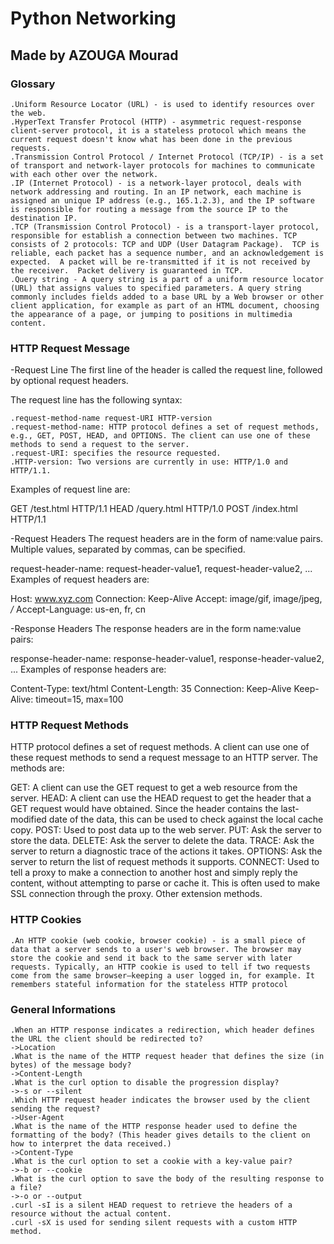 # Python Networking
## Made by AZOUGA Mourad

### Glossary
	.Uniform Resource Locator (URL) - is used to identify resources over the web.
	.HyperText Transfer Protocol (HTTP) - asymmetric request-response client-server protocol, it is a stateless protocol which means the current request doesn't know what has been done in the previous requests.
	.Transmission Control Protocol / Internet Protocol (TCP/IP) - is a set of transport and network-layer protocols for machines to communicate with each other over the network.
	.IP (Internet Protocol) - is a network-layer protocol, deals with network addressing and routing. In an IP network, each machine is assigned an unique IP address (e.g., 165.1.2.3), and the IP software is responsible for routing a message from the source IP to the destination IP.
	.TCP (Transmission Control Protocol) - is a transport-layer protocol, responsible for establish a connection between two machines. TCP consists of 2 protocols: TCP and UDP (User Datagram Package).  TCP is reliable, each packet has a sequence number, and an acknowledgement is expected.  A packet will be re-transmitted if it is not received by the receiver.  Packet delivery is guaranteed in TCP.
	.Query string - A query string is a part of a uniform resource locator (URL) that assigns values to specified parameters. A query string commonly includes fields added to a base URL by a Web browser or other client application, for example as part of an HTML document, choosing the appearance of a page, or jumping to positions in multimedia content.

### HTTP Request Message

-Request Line
The first line of the header is called the request line, followed by optional request headers.

The request line has the following syntax:

	.request-method-name request-URI HTTP-version
	.request-method-name: HTTP protocol defines a set of request methods, e.g., GET, POST, HEAD, and OPTIONS. The client can use one of these methods to send a request to the server.
	.request-URI: specifies the resource requested.
	.HTTP-version: Two versions are currently in use: HTTP/1.0 and HTTP/1.1.
Examples of request line are:

GET /test.html HTTP/1.1
HEAD /query.html HTTP/1.0
POST /index.html HTTP/1.1

-Request Headers
The request headers are in the form of name:value pairs. Multiple values, separated by commas, can be specified.

request-header-name: request-header-value1, request-header-value2, ...
Examples of request headers are:

Host: www.xyz.com
Connection: Keep-Alive
Accept: image/gif, image/jpeg, */*
Accept-Language: us-en, fr, cn

-Response Headers
The response headers are in the form name:value pairs:

response-header-name: response-header-value1, response-header-value2, ...
Examples of response headers are:

Content-Type: text/html
Content-Length: 35
Connection: Keep-Alive
Keep-Alive: timeout=15, max=100

### HTTP Request Methods
HTTP protocol defines a set of request methods. A client can use one of these request methods to send a request message to an HTTP server. The methods are:

GET: A client can use the GET request to get a web resource from the server.
HEAD: A client can use the HEAD request to get the header that a GET request would have obtained. Since the header contains the last-modified date of the data, this can be used to check against the local cache copy.
POST: Used to post data up to the web server.
PUT: Ask the server to store the data.
DELETE: Ask the server to delete the data.
TRACE: Ask the server to return a diagnostic trace of the actions it takes.
OPTIONS: Ask the server to return the list of request methods it supports.
CONNECT: Used to tell a proxy to make a connection to another host and simply reply the content, without attempting to parse or cache it. This is often used to make SSL connection through the proxy.
Other extension methods.

### HTTP Cookies
	.An HTTP cookie (web cookie, browser cookie) - is a small piece of data that a server sends to a user's web browser. The browser may store the cookie and send it back to the same server with later requests. Typically, an HTTP cookie is used to tell if two requests come from the same browser—keeping a user logged in, for example. It remembers stateful information for the stateless HTTP protocol

### General Informations
	.When an HTTP response indicates a redirection, which header defines the URL the client should be redirected to? 
	->Location
	.What is the name of the HTTP request header that defines the size (in bytes) of the message body?
	->Content-Length
	.What is the curl option to disable the progression display?
	->-s or --silent
	.Which HTTP request header indicates the browser used by the client sending the request?
	->User-Agent
	.What is the name of the HTTP response header used to define the formatting of the body? (This header gives details to the client on how to interpret the data received.)
	->Content-Type
	.What is the curl option to set a cookie with a key-value pair?
	->-b or --cookie
	.What is the curl option to save the body of the resulting response to a file?
	->-o or --output
	.curl -sI is a silent HEAD request to retrieve the headers of a resource without the actual content.
	.curl -sX is used for sending silent requests with a custom HTTP method.

